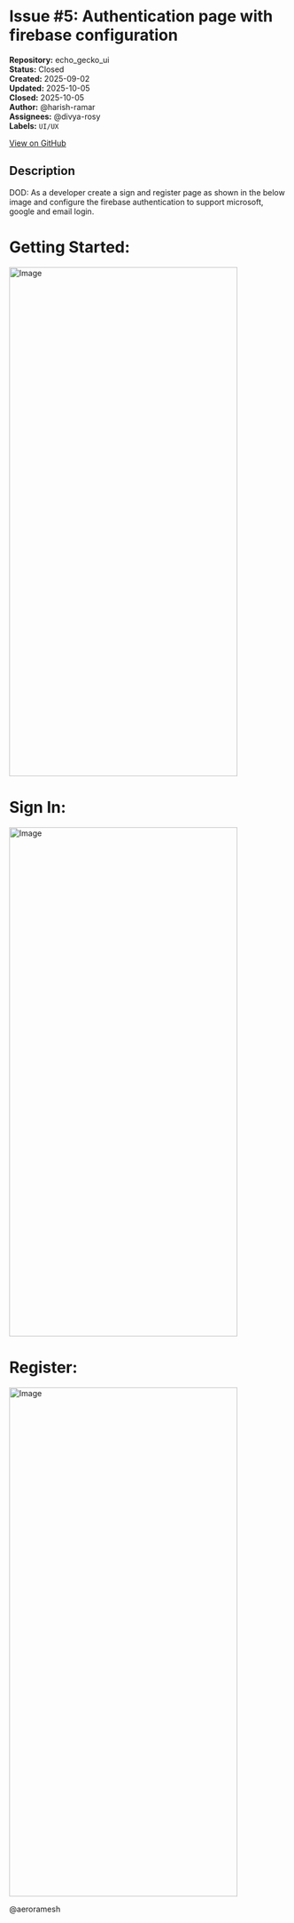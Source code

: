 # Issue #5: Authentication page with firebase configuration

**Repository:** echo_gecko_ui  
**Status:** Closed  
**Created:** 2025-09-02  
**Updated:** 2025-10-05  
**Closed:** 2025-10-05  
**Author:** @harish-ramar  
**Assignees:** @divya-rosy  
**Labels:** `UI/UX`  

[View on GitHub](https://github.com/Simtestlab/echo_gecko_ui/issues/5)

## Description

DOD: As a developer create a sign and register page as shown in the below image and configure the firebase authentication to support microsoft, google and email login.


# Getting Started:
<img width="412" height="917" alt="Image" src="https://github.com/user-attachments/assets/3be92726-fb0f-43a7-a6ba-dfb87ba8e82f" />

# Sign In:
<img width="412" height="917" alt="Image" src="https://github.com/user-attachments/assets/e7d32e38-d03b-495c-b2b0-4fb88ba24f09" />

# Register:
<img width="412" height="917" alt="Image" src="https://github.com/user-attachments/assets/ab4ba9da-f333-4c49-af6b-2f089dca6729" />

@aeroramesh